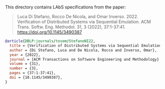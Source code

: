 This directory contains LAbS specifications from the paper:

> Luca Di Stefano, Rocco De Nicola, and Omar Inverso. 2022. Verification of Distributed Systems via Sequential Emulation. ACM Trans. Softw. Eng. Methodol. 31, 3 (2022), 37:1-37:41. https://doi.org/10.1145/3490387
 
```bibtex
@article{DBLP:journals/tosem/StefanoNI22,
  title = {Verification of Distributed Systems via Sequential Emulation},
  author = {Di Stefano, Luca and De Nicola, Rocco and Inverso, Omar},
  year = {2022},
  journal = {ACM Transactions on Software Engineering and Methodology},
  volume = {31},
  number = {3},
  pages = {37:1-37:41},
  doi = {10.1145/3490387},
}
```

